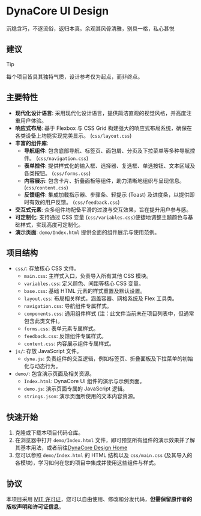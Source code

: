 # DynaCore UI Design

沉稳含巧，不逐流俗，返归本真。余观其风骨清雅，别具一格，私心甚悦

## 建议

> [!TIP]
> 每个项目皆具其独特气质，设计参考仅为起点，而非终点。

## 主要特性

*   **现代化设计语言**: 采用现代化设计语言，提供简洁直观的视觉风格，并高度注重用户体验。
*   **响应式布局**: 基于 Flexbox 与 CSS Grid 构建强大的响应式布局系统，确保在各类设备上均能实现完美显示。 (`css/layout.css`)
*   **丰富的组件库**:
    *   **导航组件**: 包含底部导航、标签页、面包屑、分页及下拉菜单等多种导航控件。 (`css/navigation.css`)
    *   **表单控件**: 提供样式化的输入框、选择器、复选框、单选按钮、文本区域及各类按钮。 (`css/forms.css`)
    *   **内容展示**: 包含卡片、折叠面板等组件，助力清晰地组织与呈现信息。 (`css/content.css`)
    *   **反馈组件**: 集成加载指示器、步骤条、轻提示 (Toast) 及进度条，以提供即时有效的用户反馈。 (`css/feedback.css`)
*   **交互式元素**: 众多组件均配备平滑的过渡与交互效果，旨在提升用户参与感。
*   **可定制化**: 支持通过 CSS 变量 (`css/variables.css`)便捷地调整主题颜色与基础样式，实现高度可定制化。
*   **演示页面**: `demo/Index.html` 提供全面的组件展示与使用范例。

## 项目结构

*   `css/`: 存放核心 CSS 文件。
    *   `main.css`: 主样式入口，负责导入所有其他 CSS 模块。
    *   `variables.css`: 定义颜色、间距等核心 CSS 变量。
    *   `base.css`: 基础 HTML 元素的样式重置及默认设置。
    *   `layout.css`: 布局相关样式，涵盖容器、网格系统及 Flex 工具类。
    *   `navigation.css`: 导航组件专属样式。
    *   `components.css`: 通用组件样式 (注：此文件当前未在项目列表中，但通常包含此类文件)。
    *   `forms.css`: 表单元素专属样式。
    *   `feedback.css`: 反馈组件专属样式。
    *   `content.css`: 内容展示组件专属样式。
*   `js/`: 存放 JavaScript 文件。
    *   `dyna.js`: 负责组件的交互逻辑，例如标签页、折叠面板及下拉菜单的初始化与动态行为。
*   `demo/`: 包含演示页面及相关资源。
    *   `Index.html`: DynaCore UI 组件的演示与示例页面。
    *   `demo.js`: 演示页面专属的 JavaScript 逻辑。
    *   `strings.json`: 演示页面所使用的文本内容资源。

## 快速开始

1.  克隆或下载本项目代码仓库。
2.  在浏览器中打开 `demo/Index.html` 文件，即可预览所有组件的演示效果并了解其基本用法，或者前往[DynaCore Design Home](https://dyna.fireworkrocket.top/)
3.  您可以参照 `demo/Index.html` 的 HTML 结构以及 `css/main.css` (及其导入的各模块)，学习如何在您的项目中集成并使用这些组件与样式。

## 协议
本项目采用 [MIT 许可证](https://mit-license.org/)，您可以自由使用、修改和分发代码，**但需保留原作者的版权声明和许可证信息**。
